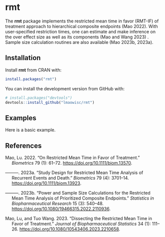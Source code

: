 
<!-- README.md is generated from README.Rmd. Please edit that file -->

# rmt

The **rmt** package implements the restricted mean time in favor
(RMT-IF) of treatment approach to hierarchical composite endpoints (Mao
2022). With user-specified restriction times, one can estimate and make
inference on the over effect size as well as its components (Mao and
Wang 2023) . Sample size calculation routines are also available (Mao
2023b, 2023a).

## Installation

Install **rmt** from CRAN with:

``` r
install.packages("rmt")
```

You can install the development version from GitHub with:

``` r
# install.packages("devtools")
devtools::install_github("lmaowisc/rmt")
```

## Examples

Here is a basic example.

## References

<div id="refs" class="references csl-bib-body hanging-indent"
entry-spacing="0">

<div id="ref-mao2022" class="csl-entry">

Mao, Lu. 2022. “On Restricted Mean Time in Favor of Treatment.”
*Biometrics* 79 (1): 61–72. <https://doi.org/10.1111/biom.13570>.

</div>

<div id="ref-mao2023b" class="csl-entry">

———. 2023a. “Study Design for Restricted Mean Time Analysis of Recurrent
Events and Death.” *Biometrics* 79 (4): 3701–14.
<https://doi.org/10.1111/biom.13923>.

</div>

<div id="ref-mao2023a" class="csl-entry">

———. 2023b. “Power and Sample Size Calculations for the Restricted Mean
Time Analysis of Prioritized Composite Endpoints.” *Statistics in
Biopharmaceutical Research* 15 (3): 540–48.
<https://doi.org/10.1080/19466315.2022.2110936>.

</div>

<div id="ref-mao2023" class="csl-entry">

Mao, Lu, and Tuo Wang. 2023. “Dissecting the Restricted Mean Time in
Favor of Treatment.” *Journal of Biopharmaceutical Statistics* 34 (1):
111–26. <https://doi.org/10.1080/10543406.2023.2210658>.

</div>

</div>
